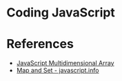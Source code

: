 # Coding JavaScript

# References
* [JavaScript Multidimensional Array](https://www.javascripttutorial.net/javascript-multidimensional-array/)
* [Map and Set - javascript.info](https://javascript.info/map-set)
